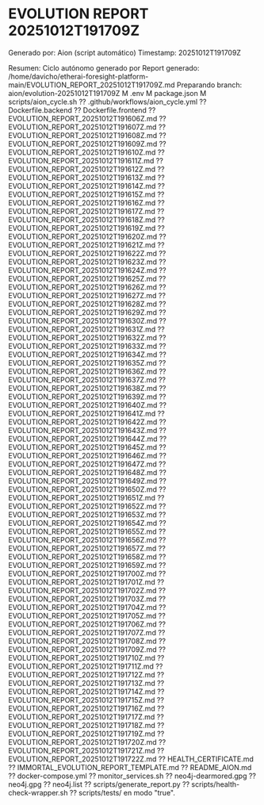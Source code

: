 # EVOLUTION REPORT 20251012T191709Z

Generado por: Aion (script automático)
Timestamp: 20251012T191709Z

Resumen: Ciclo autónomo generado por Report generado: /home/davicho/etherai-foresight-platform-main/EVOLUTION_REPORT_20251012T191709Z.md
Preparando branch: aion/evolution-20251012T191709Z
 M .env
 M package.json
 M scripts/aion_cycle.sh
?? .github/workflows/aion_cycle.yml
?? Dockerfile.backend
?? Dockerfile.frontend
?? EVOLUTION_REPORT_20251012T191606Z.md
?? EVOLUTION_REPORT_20251012T191607Z.md
?? EVOLUTION_REPORT_20251012T191608Z.md
?? EVOLUTION_REPORT_20251012T191609Z.md
?? EVOLUTION_REPORT_20251012T191610Z.md
?? EVOLUTION_REPORT_20251012T191611Z.md
?? EVOLUTION_REPORT_20251012T191612Z.md
?? EVOLUTION_REPORT_20251012T191613Z.md
?? EVOLUTION_REPORT_20251012T191614Z.md
?? EVOLUTION_REPORT_20251012T191615Z.md
?? EVOLUTION_REPORT_20251012T191616Z.md
?? EVOLUTION_REPORT_20251012T191617Z.md
?? EVOLUTION_REPORT_20251012T191618Z.md
?? EVOLUTION_REPORT_20251012T191619Z.md
?? EVOLUTION_REPORT_20251012T191620Z.md
?? EVOLUTION_REPORT_20251012T191621Z.md
?? EVOLUTION_REPORT_20251012T191622Z.md
?? EVOLUTION_REPORT_20251012T191623Z.md
?? EVOLUTION_REPORT_20251012T191624Z.md
?? EVOLUTION_REPORT_20251012T191625Z.md
?? EVOLUTION_REPORT_20251012T191626Z.md
?? EVOLUTION_REPORT_20251012T191627Z.md
?? EVOLUTION_REPORT_20251012T191628Z.md
?? EVOLUTION_REPORT_20251012T191629Z.md
?? EVOLUTION_REPORT_20251012T191630Z.md
?? EVOLUTION_REPORT_20251012T191631Z.md
?? EVOLUTION_REPORT_20251012T191632Z.md
?? EVOLUTION_REPORT_20251012T191633Z.md
?? EVOLUTION_REPORT_20251012T191634Z.md
?? EVOLUTION_REPORT_20251012T191635Z.md
?? EVOLUTION_REPORT_20251012T191636Z.md
?? EVOLUTION_REPORT_20251012T191637Z.md
?? EVOLUTION_REPORT_20251012T191638Z.md
?? EVOLUTION_REPORT_20251012T191639Z.md
?? EVOLUTION_REPORT_20251012T191640Z.md
?? EVOLUTION_REPORT_20251012T191641Z.md
?? EVOLUTION_REPORT_20251012T191642Z.md
?? EVOLUTION_REPORT_20251012T191643Z.md
?? EVOLUTION_REPORT_20251012T191644Z.md
?? EVOLUTION_REPORT_20251012T191645Z.md
?? EVOLUTION_REPORT_20251012T191646Z.md
?? EVOLUTION_REPORT_20251012T191647Z.md
?? EVOLUTION_REPORT_20251012T191648Z.md
?? EVOLUTION_REPORT_20251012T191649Z.md
?? EVOLUTION_REPORT_20251012T191650Z.md
?? EVOLUTION_REPORT_20251012T191651Z.md
?? EVOLUTION_REPORT_20251012T191652Z.md
?? EVOLUTION_REPORT_20251012T191653Z.md
?? EVOLUTION_REPORT_20251012T191654Z.md
?? EVOLUTION_REPORT_20251012T191655Z.md
?? EVOLUTION_REPORT_20251012T191656Z.md
?? EVOLUTION_REPORT_20251012T191657Z.md
?? EVOLUTION_REPORT_20251012T191658Z.md
?? EVOLUTION_REPORT_20251012T191659Z.md
?? EVOLUTION_REPORT_20251012T191700Z.md
?? EVOLUTION_REPORT_20251012T191701Z.md
?? EVOLUTION_REPORT_20251012T191702Z.md
?? EVOLUTION_REPORT_20251012T191703Z.md
?? EVOLUTION_REPORT_20251012T191704Z.md
?? EVOLUTION_REPORT_20251012T191705Z.md
?? EVOLUTION_REPORT_20251012T191706Z.md
?? EVOLUTION_REPORT_20251012T191707Z.md
?? EVOLUTION_REPORT_20251012T191708Z.md
?? EVOLUTION_REPORT_20251012T191709Z.md
?? EVOLUTION_REPORT_20251012T191710Z.md
?? EVOLUTION_REPORT_20251012T191711Z.md
?? EVOLUTION_REPORT_20251012T191712Z.md
?? EVOLUTION_REPORT_20251012T191713Z.md
?? EVOLUTION_REPORT_20251012T191714Z.md
?? EVOLUTION_REPORT_20251012T191715Z.md
?? EVOLUTION_REPORT_20251012T191716Z.md
?? EVOLUTION_REPORT_20251012T191717Z.md
?? EVOLUTION_REPORT_20251012T191718Z.md
?? EVOLUTION_REPORT_20251012T191719Z.md
?? EVOLUTION_REPORT_20251012T191720Z.md
?? EVOLUTION_REPORT_20251012T191721Z.md
?? EVOLUTION_REPORT_20251012T191722Z.md
?? HEALTH_CERTIFICATE.md
?? IMMORTAL_EVOLUTION_REPORT_TEMPLATE.md
?? README_AION.md
?? docker-compose.yml
?? monitor_services.sh
?? neo4j-dearmored.gpg
?? neo4j.gpg
?? neo4j.list
?? scripts/generate_report.py
?? scripts/health-check-wrapper.sh
?? scripts/tests/ en modo "true".

